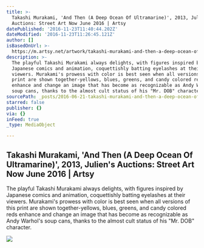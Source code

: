 ```yaml
---
title: >-
  Takashi Murakami, 'And Then (A Deep Ocean Of Ultramarine)', 2013, Julien's
  Auctions: Street Art Now June 2016 | Artsy
datePublished: '2016-11-23T11:40:44.202Z'
dateModified: '2016-11-23T11:26:45.121Z'
author: []
isBasedOnUrl: >-
  https://m.artsy.net/artwork/takashi-murakami-and-then-a-deep-ocean-of-ultramarine
description: >-
  The playful Takashi Murakami always delights, with figures inspired by
  Japanese comics and animation, coquettishly batting eyelashes at their
  viewers. Murakami's prowess with color is best seen when all versions of this
  print are shown together-yellows, blues, greens, and candy colored reds
  enhance and change an image that has become as recognizable as Andy Warhol's
  soup cans, thanks to the almost cult status of his "Mr. DOB" character.
sourcePath: _posts/2016-06-21-takashi-murakami-and-then-a-deep-ocean-of-ultramarine.md
starred: false
publisher: {}
via: {}
inFeed: true
_type: MediaObject

---
```

<article style=""><h1>Takashi Murakami, 'And Then (A Deep Ocean Of Ultramarine)', 2013, Julien's Auctions: Street Art Now June 2016 | Artsy</h1><p>The playful Takashi Murakami always delights, with figures inspired by Japanese comics and animation, coquettishly batting eyelashes at their viewers. Murakami's prowess with color is best seen when all versions of this print are shown together-yellows, blues, greens, and candy colored reds enhance and change an image that has become as recognizable as Andy Warhol's soup cans, thanks to the almost cult status of his "Mr. DOB" character.</p><img src="https://d32dm0rphc51dk.cloudfront.net/eFujpon9H0eF35PgODxGXQ/normalized.jpg" /></article>